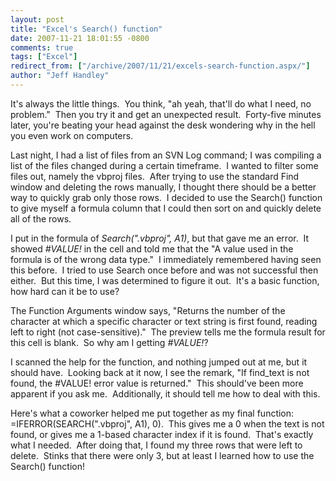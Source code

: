 ```yaml
---
layout: post
title: "Excel's Search() function"
date: 2007-11-21 18:01:55 -0800
comments: true
tags: ["Excel"]
redirect_from: ["/archive/2007/11/21/excels-search-function.aspx/"]
author: "Jeff Handley"
---
```

<!-- more -->
<p>It's always the little things.  You think, "ah yeah, that'll do what I need, no problem."  Then you try it and get an unexpected result.  Forty-five minutes later, you're beating your head against the desk wondering why in the hell you even work on computers.</p>  <p>Last night, I had a list of files from an SVN Log command; I was compiling a list of the files changed during a certain timeframe.  I wanted to filter some files out, namely the vbproj files.  After trying to use the standard Find window and deleting the rows manually, I thought there should be a better way to quickly grab only those rows.  I decided to use the Search() function to give myself a formula column that I could then sort on and quickly delete all of the rows.</p>  <p>I put in the formula of <em>Search(".vbproj", A1)</em>, but that gave me an error.  It showed <em>#VALUE!</em> in the cell and told me that the "A value used in the formula is of the wrong data type."  I immediately remembered having seen this before.  I tried to use Search once before and was not successful then either.  But this time, I was determined to figure it out.  It's a basic function, how hard can it be to use?</p>  <p>The Function Arguments window says, "Returns the number of the character at which a specific character or text string is first found, reading left to right (not case-sensitive)."  The preview tells me the formula result for this cell is blank.  So why am I getting <em>#VALUE!</em>?</p>  <p>I scanned the help for the function, and nothing jumped out at me, but it should have.  Looking back at it now, I see the remark, "If find_text is not found, the #VALUE! error value is returned."  This should've been more apparent if you ask me.  Additionally, it should tell me how to deal with this.</p>  <p>Here's what a coworker helped me put together as my final function: =IFERROR(SEARCH(".vbproj", A1), 0).  This gives me a 0 when the text is not found, or gives me a 1-based character index if it is found.  That's exactly what I needed.  After doing that, I found my three rows that were left to delete.  Stinks that there were only 3, but at least I learned how to use the Search() function!</p>
